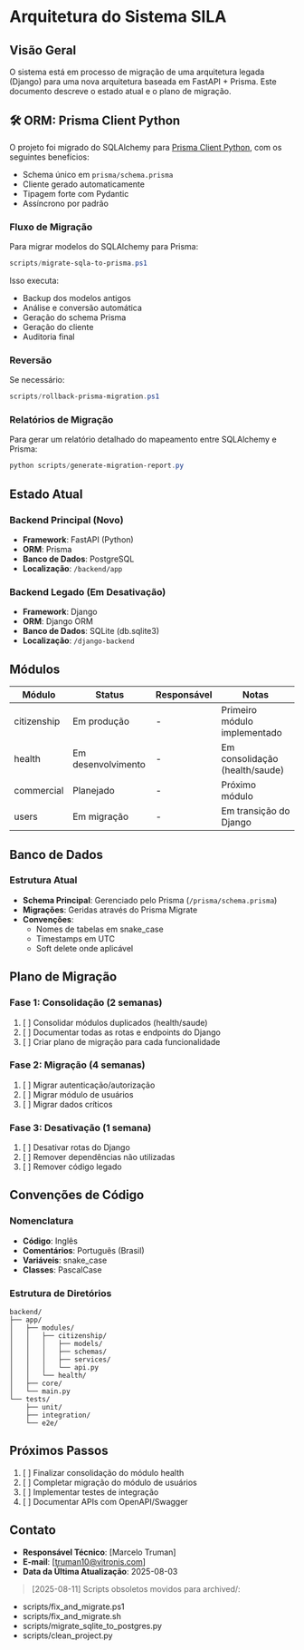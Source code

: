 # Arquitetura do Sistema SILA

## Visão Geral
O sistema está em processo de migração de uma arquitetura legada (Django) para uma nova arquitetura baseada em FastAPI + Prisma. Este documento descreve o estado atual e o plano de migração.

## 🛠️ ORM: Prisma Client Python

O projeto foi migrado do SQLAlchemy para [Prisma Client Python](https://prisma-client-py.readthedocs.io/), com os seguintes benefícios:

- Schema único em `prisma/schema.prisma`
- Cliente gerado automaticamente
- Tipagem forte com Pydantic
- Assíncrono por padrão

### Fluxo de Migração

Para migrar modelos do SQLAlchemy para Prisma:

```powershell
scripts/migrate-sqla-to-prisma.ps1
```

Isso executa:

- Backup dos modelos antigos
- Análise e conversão automática
- Geração do schema Prisma
- Geração do cliente
- Auditoria final

### Reversão

Se necessário:

```powershell
scripts/rollback-prisma-migration.ps1
```

### Relatórios de Migração

Para gerar um relatório detalhado do mapeamento entre SQLAlchemy e Prisma:

```powershell
python scripts/generate-migration-report.py
```

## Estado Atual

### Backend Principal (Novo)
- **Framework**: FastAPI (Python)
- **ORM**: Prisma
- **Banco de Dados**: PostgreSQL
- **Localização**: `/backend/app`

### Backend Legado (Em Desativação)
- **Framework**: Django
- **ORM**: Django ORM
- **Banco de Dados**: SQLite (db.sqlite3)
- **Localização**: `/django-backend`

## Módulos

| Módulo       | Status              | Responsável | Notas                         |
|--------------|---------------------|-------------|-------------------------------|
| citizenship | Em produção         | -           | Primeiro módulo implementado  |
| health      | Em desenvolvimento  | -           | Em consolidação (health/saude)|
| commercial  | Planejado          | -           | Próximo módulo               |
| users       | Em migração         | -           | Em transição do Django        |

## Banco de Dados

### Estrutura Atual
- **Schema Principal**: Gerenciado pelo Prisma (`/prisma/schema.prisma`)
- **Migrações**: Geridas através do Prisma Migrate
- **Convenções**:
  - Nomes de tabelas em snake_case
  - Timestamps em UTC
  - Soft delete onde aplicável

## Plano de Migração

### Fase 1: Consolidação (2 semanas)
1. [ ] Consolidar módulos duplicados (health/saude)
2. [ ] Documentar todas as rotas e endpoints do Django
3. [ ] Criar plano de migração para cada funcionalidade

### Fase 2: Migração (4 semanas)
1. [ ] Migrar autenticação/autorização
2. [ ] Migrar módulo de usuários
3. [ ] Migrar dados críticos

### Fase 3: Desativação (1 semana)
1. [ ] Desativar rotas do Django
2. [ ] Remover dependências não utilizadas
3. [ ] Remover código legado

## Convenções de Código

### Nomenclatura
- **Código**: Inglês
- **Comentários**: Português (Brasil)
- **Variáveis**: snake_case
- **Classes**: PascalCase

### Estrutura de Diretórios
```
backend/
├── app/
│   ├── modules/
│   │   ├── citizenship/
│   │   │   ├── models/
│   │   │   ├── schemas/
│   │   │   ├── services/
│   │   │   └── api.py
│   │   └── health/
│   ├── core/
│   └── main.py
└── tests/
    ├── unit/
    ├── integration/
    └── e2e/
```

## Próximos Passos
1. [ ] Finalizar consolidação do módulo health
2. [ ] Completar migração do módulo de usuários
3. [ ] Implementar testes de integração
4. [ ] Documentar APIs com OpenAPI/Swagger

## Contato
- **Responsável Técnico**: [Marcelo Truman]
- **E-mail**: [truman10@vitronis.com]
- **Data da Última Atualização**: 2025-08-03


> [2025-08-11] Scripts obsoletos movidos para archived/:
- scripts/fix_and_migrate.ps1
- scripts/fix_and_migrate.sh
- scripts/migrate_sqlite_to_postgres.py
- scripts/clean_project.py

